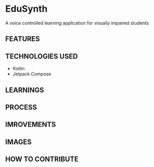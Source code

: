 # EduSynth
A voice controlled learning application for visually impaired students

## FEATURES

## TECHNOLOGIES USED
- Kotlin
- Jetpack Compose

## LEARNINGS

## PROCESS

## IMROVEMENTS

## IMAGES

## HOW TO CONTRIBUTE

